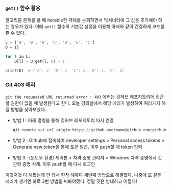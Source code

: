 ### `get()` 함수 활용

알고리즘 문제를 풀 때 iterable한 객체를 순회하면서 딕셔너리에 그 값을 추가해야 하는 경우가 있다. 이때 `get()` 함수의 기본값 설정을 이용해 아래와 같이 간결하게 코드를 짤 수 있다.

```python
L = ['A', 'B', 'A', 'C', 'D', 'E', 'C']
D = {}

for l in L:
    D[l] = D.get(l, 0) + 1

print(D)  # {'A': 2, 'B': 1, 'C': 2, 'D': 1, 'E': 1}
```



### Git 403 에러

`git the requested URL returned error : 403` 에러는 깃허브 레포지토리에 접근할 권한이 없을 때 발생한다고 한다. 오늘 강의실에서 해당 에러가 발생하여 여러가지 해결 방법을 찾아보았다.

- 방법 1 : 아래 명령을 통해 깃허브 레포지토리 다시 연결
  
    ```python
    git remote set-url origin https://github-username@github.com/github-username/github-repository-name.git
    ```
    
- 방법 2 : Github에 접속하여 developer settings > Personal access tokens > Generate new token을 통해 토큰 발급. 이후 push할 때 token 입력
- 방법 3 : (윈도우 환경) 제어판 > 자격 증명 관리자 > Windows 자격 증명에서 깃 관련 증명 삭제. 이후 push할 때 다시 로그인

이것저것 다 해봤는데 안 돼서 한참 헤매다 세번째 방법으로 해결했다. 나중에 또 같은 에러가 생기면 바로 3번 방법을 써봐야겠다. 정말 깃은 방대하고 어렵다!
